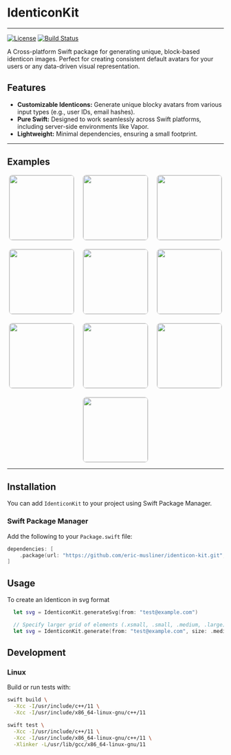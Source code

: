 # IdenticonKit

---
[![License][license-image]][license-url]
[![Build Status][ci-svg]][ci-url]

A Cross-platform Swift package for generating unique, block-based identicon images. Perfect for creating consistent default avatars for your users or any data-driven visual representation.

## Features

* **Customizable Identicons:** Generate unique blocky avatars from various input types (e.g., user IDs, email hashes).
* **Pure Swift:** Designed to work seamlessly across Swift platforms, including server-side environments like Vapor.
* **Lightweight:** Minimal dependencies, ensuring a small footprint.

---

## Examples

<div style="display: flex; flex-wrap: wrap; justify-content: center; gap: 20px;">
  <img src="https://github.com/user-attachments/assets/0124772a-7171-4535-b718-ee7eab81f28a" style="width: 150px; height: auto; border: 1px solid #ccc; border-radius: 8px;">
  <img src="https://github.com/user-attachments/assets/4b018104-de0c-499c-bc82-d7d52258af3d" style="width: 150px; height: auto; border: 1px solid #ccc; border-radius: 8px;">
  <img src="https://github.com/user-attachments/assets/340994f9-5063-4cd2-9f7d-962ab9427a8a" style="width: 150px; height: auto; border: 1px solid #ccc; border-radius: 8px;">
  <img src="https://github.com/user-attachments/assets/0ec2a7a4-e375-4497-988c-af57ec7b2e48" style="width: 150px; height: auto; border: 1px solid #ccc; border-radius: 8px;">
  <img src="https://github.com/user-attachments/assets/d05e9fd2-ea33-42f4-aeda-832080125786" style="width: 150px; height: auto; border: 1px solid #ccc; border-radius: 8px;">
  <img src="https://github.com/user-attachments/assets/41100c8d-e709-4a69-85a3-5860a99c08ce" style="width: 150px; height: auto; border: 1px solid #ccc; border-radius: 8px;">
  <img src="https://github.com/user-attachments/assets/201395ed-bc62-4c34-b270-99aa0f95d03a" style="width: 150px; height: auto; border: 1px solid #ccc; border-radius: 8px;">
  <img src="https://github.com/user-attachments/assets/38c17324-5c13-49a2-86cb-6cbb73e50515" style="width: 150px; height: auto; border: 1px solid #ccc; border-radius: 8px;">
  <img src="https://github.com/user-attachments/assets/6d8234d7-2833-4d1c-a5c8-8f36822c14ee" style="width: 150px; height: auto; border: 1px solid #ccc; border-radius: 8px;">
  <img src="https://github.com/user-attachments/assets/4f0b537d-e54d-4ec2-8bcd-0bb6bf5df5c9" style="width: 150px; height: auto; border: 1px solid #ccc; border-radius: 8px;">
</div>

---

## Installation

You can add `IdenticonKit` to your project using Swift Package Manager.

### Swift Package Manager

Add the following to your `Package.swift` file:

```swift
dependencies: [
    .package(url: "https://github.com/eric-musliner/identicon-kit.git", from: "1.2.0")
]
```

## Usage

To create an Identicon in svg format

```swift
  let svg = IdenticonKit.generateSvg(from: "test@example.com")

  // Specify larger grid of elements (.xsmall, .small, .medium, .large)
  let svg = IdenticonKit.generate(from: "test@example.com", size: .medium)
```

## Development

### Linux

Build or run tests with:

```bash
swift build \
  -Xcc -I/usr/include/c++/11 \
  -Xcc -I/usr/include/x86_64-linux-gnu/c++/11
```

```bash
swift test \
  -Xcc -I/usr/include/c++/11 \
  -Xcc -I/usr/include/x86_64-linux-gnu/c++/11 \
  -Xlinker -L/usr/lib/gcc/x86_64-linux-gnu/11
```

<!-- Badges -->
[license-image]: https://img.shields.io/badge/license-mit-green.svg?style=flat-square
[license-url]: LICENSE
[ci-svg]: https://github.com/eric-musliner/identicon-kit/actions/workflows/ci.yml/badge.svg
[ci-url]: https://github.com/eric-musliner/identicon-kit/actions/workflows/ci.yml

